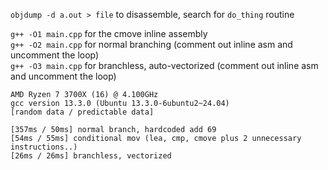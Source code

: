`objdump -d a.out > file` to disassemble, search for `do_thing` routine

`g++ -O1 main.cpp` for the cmove inline assembly\
`g++ -O2 main.cpp` for normal branching (comment out inline asm and uncomment the loop)\
`g++ -O3 main.cpp` for branchless, auto-vectorized (comment out inline asm and uncomment the loop)

```
AMD Ryzen 7 3700X (16) @ 4.100GHz
gcc version 13.3.0 (Ubuntu 13.3.0-6ubuntu2~24.04)
[random data / predictable data]

[357ms / 50ms] normal branch, hardcoded add 69
[54ms / 55ms] conditional mov (lea, cmp, cmove plus 2 unnecessary instructions..)
[26ms / 26ms] branchless, vectorized
```

